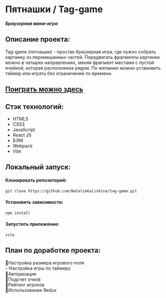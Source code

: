 # Пятнашки / Tag-game 

***Браузерная мини-игра***

## Описание проекта:
Tag-game (пятнашки) - простая браузерная игра, где нужно собрать картинку из перемешанных частей. Передвигать фрагменты картинки можно в четырех направлениях, меняя фрагмент местами с пустой ячейкой, которая расположена рядом. По желанию можно установить таймер или играть без ограничений по времени. 

## [Поиграть можно здесь](https://nataliekalinkina.github.io/tag-game)

## Стэк технологий:
* HTML5
* CSS3
* JavaScript
* React JS
* БЭМ
* Webpack
* Vite

## Локальный запуск:

#### Клонировать репозиторий:
```
git clone https://github.com/NatalieKalinkina/tag-game.git
```
#### Установить зависимости:

```
npm install
```
#### Запустить приложение:

```
vite
```

## План по доработке проекта:

:white_square_button:Настройка размера игрового поля  
:white_check_mark:Настройка игры по таймеру  
:white_square_button:Авторизация  
:white_square_button:Подсчет очков  
:white_square_button:Рейтинг игроков  
:white_square_button:Использование Redux

